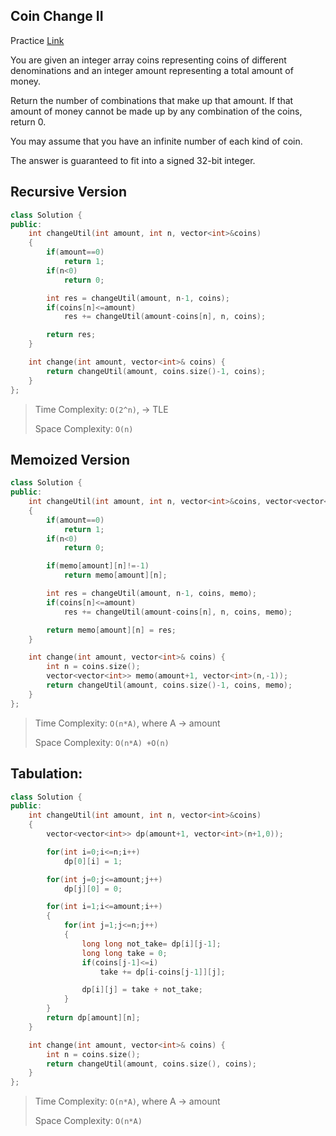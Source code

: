 ## Coin Change II


Practice [Link](https://leetcode.com/problems/coin-change-ii/description/)


You are given an integer array coins representing coins of different denominations and an integer amount representing a total amount of money.

Return the number of combinations that make up that amount. If that amount of money cannot be made up by any combination of the coins, return 0.

You may assume that you have an infinite number of each kind of coin.

The answer is guaranteed to fit into a signed 32-bit integer.

## Recursive Version

```cpp
class Solution {
public:
    int changeUtil(int amount, int n, vector<int>&coins)
    {
        if(amount==0)
            return 1;
        if(n<0)
            return 0;

        int res = changeUtil(amount, n-1, coins);
        if(coins[n]<=amount)
            res += changeUtil(amount-coins[n], n, coins);

        return res;
    }

    int change(int amount, vector<int>& coins) {
        return changeUtil(amount, coins.size()-1, coins);
    }
};
```
> Time Complexity: `O(2^n)`, -> TLE
>
> Space Complexity: `O(n)`


## Memoized Version

```cpp
class Solution {
public:
    int changeUtil(int amount, int n, vector<int>&coins, vector<vector<int>> &memo)
    {
        if(amount==0)
            return 1;
        if(n<0)
            return 0;

        if(memo[amount][n]!=-1)
            return memo[amount][n];

        int res = changeUtil(amount, n-1, coins, memo);
        if(coins[n]<=amount)
            res += changeUtil(amount-coins[n], n, coins, memo);

        return memo[amount][n] = res;
    }

    int change(int amount, vector<int>& coins) {
        int n = coins.size();
        vector<vector<int>> memo(amount+1, vector<int>(n,-1));
        return changeUtil(amount, coins.size()-1, coins, memo);
    }
};
```

> Time Complexity: `O(n*A)`, where A -> amount
>
> Space Complexity: `O(n*A) +O(n)`

## Tabulation: 

```cpp
class Solution {
public:
    int changeUtil(int amount, int n, vector<int>&coins)
    {
        vector<vector<int>> dp(amount+1, vector<int>(n+1,0));

        for(int i=0;i<=n;i++)
            dp[0][i] = 1;

        for(int j=0;j<=amount;j++)
            dp[j][0] = 0;

        for(int i=1;i<=amount;i++)
        {
            for(int j=1;j<=n;j++)
            {
                long long not_take= dp[i][j-1];
                long long take = 0;
                if(coins[j-1]<=i)
                    take += dp[i-coins[j-1]][j];

                dp[i][j] = take + not_take;
            }
        }
        return dp[amount][n];
    }

    int change(int amount, vector<int>& coins) {
        int n = coins.size();
        return changeUtil(amount, coins.size(), coins);
    }
};
```

> Time Complexity: `O(n*A)`, where A -> amount
>
> Space Complexity: `O(n*A)`
